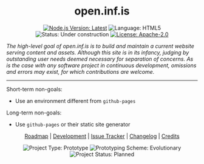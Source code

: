 <h1 align="center">open.inf.is</h1>

<p align="center">
  <a href="https://nodejs.org/en/download/current/"><img src="https://img.shields.io/badge/node-%3E=14.15.0-brightgreen.svg?style=plastic" alt="Node.js Version: Latest" /></a>
  <img src="https://img.shields.io/github/languages/top/openinf/openinf.github.io?color=brightgreen&style=plastic" alt="Language: HTML5" />
  <img src="https://img.shields.io/badge/status-under%20construction-yellow?style=plastic" alt="Status: Under construction" />
  <a href="https://opensource.org/licenses/Apache-2.0"><img src="https://img.shields.io/github/license/openinf/openinf.github.io?color=brightgreen&style=plastic" alt="License: Apache-2.0" /></a>
</p>

_The high-level goal of open.inf.is is to build and maintain a current website serving content and assets. Although this site is in its infancy,
judging by outstanding user needs deemed necessary for separation of concerns. As is the case with any software project in continuous development,
omissions and errors may exist, for which contributions are welcome._

---

Short-term non-goals:

- Use an environment different from `github-pages`

Long-term non-goals:

- Use `github-pages` or their static site generator

<p align="center">
  <a title="Roadmap" href="./doc/roadmap.md">Roadmap</a> |
  <a title="Development" href="./doc/development.md">Development</a> |
  <a title="Issue Tracker" href="https://github.com/openinf/openinf.github.io/issues">Issue Tracker</a> |
  <a title="Changelog" href="https://github.com/openinf/openinf.github.io/commits/master">Changelog</a> |
  <a title="Credits" href="https://github.com/openinf/openinf.github.io/graphs/contributors">Credits</a>
</p>

<p align="center">
  <img src="https://img.shields.io/badge/type-prototype-brightgreen.svg?style=plastic" alt="Project Type: Prototype" /> <img src="https://img.shields.io/badge/scheme-evolutionary-brightgreen.svg?style=plastic" alt="Prototyping Scheme: Evolutionary" /> <img src="https://img.shields.io/badge/status-planned-lightgrey?style=plastic" alt="Project Status: Planned" />
</p>

